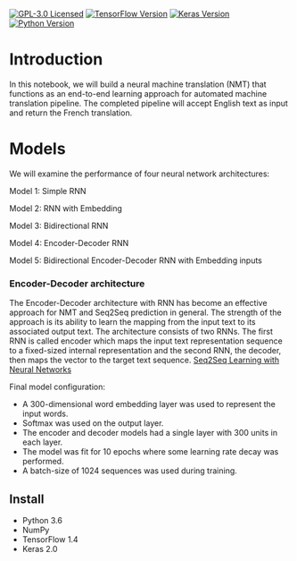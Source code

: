 [![GPL-3.0 Licensed](https://img.shields.io/badge/License-GPL3.0-blue.svg?style=flat)](https://opensource.org/licenses/GPL-3.0) [![TensorFlow Version](https://img.shields.io/badge/Tensorflow-1.4+-blue.svg)](https://www.tensorflow.org/) [![Keras Version](https://img.shields.io/badge/Keras-2.0+-blue.svg)](https://keras.io/) [![Python Version](https://img.shields.io/badge/Python-3.6-blue.svg)](https://www.python.org/) 

# Introduction
In this notebook, we will build a neural machine translation (NMT) that functions as an end-to-end learning approach for automated machine translation pipeline. The completed pipeline will accept English text as input and return the French translation.

# Models
We will examine the performance of four neural network architectures:

Model 1: Simple RNN

Model 2: RNN with Embedding

Model 3: Bidirectional RNN

Model 4: Encoder-Decoder RNN

Model 5: Bidirectional Encoder-Decoder RNN with Embedding inputs

### Encoder-Decoder architecture
The Encoder-Decoder architecture with RNN has become an effective approach for NMT and Seq2Seq prediction in general. The strength of the approach is its ability to learn the mapping from the input text to its associated output text. 
The architecture consists of two RNNs. The first RNN is called encoder which maps the input text representation sequence to a fixed-sized internal representation and the second RNN, the decoder, then maps the vector to the target text sequence. [Seq2Seq Learning with Neural Networks](https://arxiv.org/pdf/1409.3215.pdf)

Final model configuration:
- A 300-dimensional word embedding layer was used to represent the input words.
- Softmax was used on the output layer.
- The encoder and decoder models had a single layer with 300 units in each layer.
- The model was fit for 10 epochs where some learning rate decay was performed.
- A batch-size of 1024 sequences was used during training.

## Install
- Python 3.6
- NumPy
- TensorFlow 1.4
- Keras 2.0


